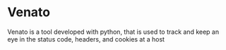 # Venato
Venato is a tool developed with python, that is used to track and keep an eye in the status code, headers, and cookies at a host
